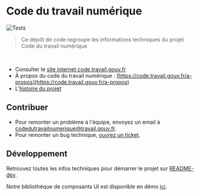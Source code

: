 # Code du travail numérique

![Tests](https://github.com/SocialGouv/code-du-travail-numerique/actions/workflows/quality.yml/badge.svg)

> Ce dépôt de code regroupe les informations techniques du projet Code du travail numérique

<br/>

- Consulter le [site internet code.travail.gouv.fr](https://code.travail.gouv.fr)
- À propos du code du travail numérique : [https://code.travail.gouv.fr/a-propos](https://code.travail.gouv.fr/a-propos)
- L'[histoire du projet](https://incubateur.social.gouv.fr/startups/code-du-travail-numerique)

## Contribuer

- Pour remonter un problème à l'équipe, envoyez un email à [codedutravailnumerique@travail.gouv.fr](mailto:codedutravailnumerique@travail.gouv.fr).
- Pour remonter un bug technique, [ouvrez un ticket](https://github.com/SocialGouv/code-du-travail-numerique/issues/new/choose).

## Développement

Retrouvez toutes les infos techniques pour démarrer le projet sur [README-dev](./README-dev.md).

Notre bibliothèque de composants UI est disponible en démo [ici](https://socialgouv.github.io/code-du-travail-numerique/).
